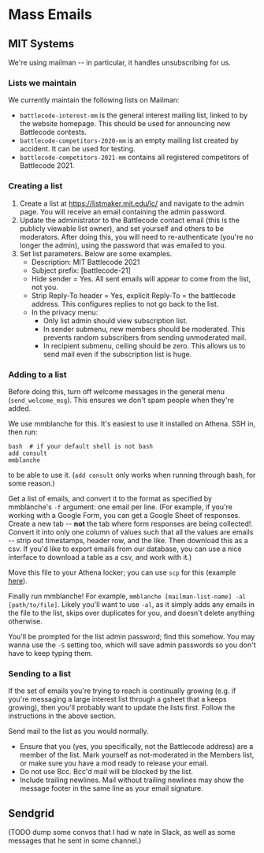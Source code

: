 # Mass Emails

## MIT Systems

We're using mailman -- in particular, it handles unsubscribing for us.

### Lists we maintain

We currently maintain the following lists on Mailman:
- `battlecode-interest-mm` is the general interest mailing list, linked to by the website homepage. This should be used for announcing new Battlecode contests.
- `battlecode-competitors-2020-mm` is an empty mailing list created by accident. It can be used for testing.
- `battlecode-competitors-2021-mm` contains all registered competitors of Battlecode 2021.

### Creating a list

1. Create a list at https://listmaker.mit.edu/lc/ and navigate to the admin page. You will receive an email containing the admin password.
1. Update the administrator to the Battlecode contact email (this is the publicly viewable list owner), and set yourself and others to be moderators.
   After doing this, you will need to re-authenticate (you're no longer the admin), using the password that was emailed to you.
1. Set list parameters. Below are some examples.
    - Description: MIT Battlecode 2021
    - Subject prefix: [battlecode-21]
    - Hide sender = Yes. All sent emails will appear to come from the list, not you.
    - Strip Reply-To header = Yes, explicit Reply-To = the battlecode address. This configures replies to not go back to the list.
    - In the privacy menu:
        - Only list admin should view subscription list.
        - In sender submenu, new members should be moderated. This prevents random subscribers from sending unmoderated mail.
        - In recipient submenu, ceiling should be zero. This allows us to send mail even if the subscription list is huge.

### Adding to a list

Before doing this, turn off welcome messages in the general menu (`send_welcome_msg`). This ensures we don't spam people when they're added.

We use mmblanche for this. It's easiest to use it installed on Athena. SSH in, then run:
```
bash  # if your default shell is not bash
add consult
mmblanche
```
to be able to use it. (`add consult` only works when running through bash, for some reason.)

Get a list of emails, and convert it to the format as specified by mmblanche's `-f` argument: one email per line. (For example, if you're working with a Google Form, you can get a Google Sheet of responses. Create a new tab -- **not** the tab where form responses are being collected!. Convert it into only one column of values such that all the values are emails -- strip out timestamps, header row, and the like. Then download this as a csv. If you'd like to export emails from our database, you can use a nice interface to download a table as a csv, and work with it.)

Move this file to your Athena locker; you can use `scp` for this (example [here](https://unix.stackexchange.com/questions/106480/how-to-copy-files-from-one-machine-to-another-using-ssh)).

Finally run mmblanche! For example, `mmblanche [mailman-list-name] -al [path/to/file]`. Likely you'll want to use `-al`, as it simply adds any emails in the file to the list, skips over duplicates for you, and doesn't delete anything otherwise.

You'll be prompted for the list admin password; find this somehow. You may wanna use the `-S` setting too, which will save admin passwords so you don't have to keep typing them.

### Sending to a list

If the set of emails you're trying to reach is continually growing (e.g. if you're messaging a large interest list through a  gsheet that a keeps growing), then you'll probably want to update the lists first. Follow the instructions in the above section.

Send mail to the list as you would normally.
- Ensure that you (yes, you specifically, not the Battlecode address) are a member of the list. Mark yourself as not-moderated in the Members list, or make sure you have a mod ready to release your email.
- Do not use Bcc. Bcc'd mail will be blocked by the list.
- Include trailing newlines. Mail without trailing newlines may show the message footer in the same line as your email signature.

## Sendgrid

(TODO dump some convos that I had w nate in Slack, as well as some messages that he sent in some channel.)
